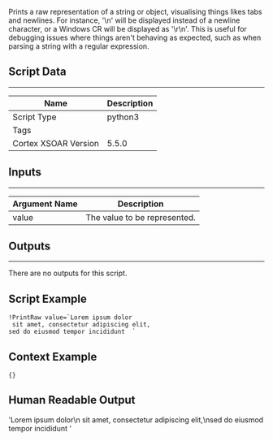 Prints a raw representation of a string or object, visualising things likes tabs and newlines.  For instance, '\n' will be displayed instead of a newline character, or a Windows CR will be displayed as '\r\n'.  This is useful for debugging issues where things aren't behaving as expected, such as when parsing a string with a regular expression.

## Script Data

---

| **Name** | **Description** |
| --- | --- |
| Script Type | python3 |
| Tags |  |
| Cortex XSOAR Version | 5.5.0 |

## Inputs

---

| **Argument Name** | **Description** |
| --- | --- |
| value | The value to be represented. |

## Outputs

---
There are no outputs for this script.


## Script Example

```
!PrintRaw value=`Lorem ipsum dolor
 sit amet, consectetur adipiscing elit,
sed do eiusmod tempor incididunt  `
```

## Context Example

```
{}
```

## Human Readable Output

'Lorem ipsum dolor\n sit amet, consectetur adipiscing elit,\nsed do eiusmod tempor incididunt  '
